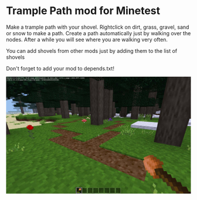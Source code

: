 # Trample Path mod for Minetest

Make a trample path with your shovel. Rightclick on dirt, grass, gravel, sand or snow to make a path. Create a path automatically just by walking over the nodes. After a while you will see where you are walking very often.

You can add shovels from other mods just by adding them to the list of shovels

Don't forget to add your mod to depends.txt!

![screenshot](https://github.com/MarkuBu/trample_path/blob/master/screenshot.jpg)
